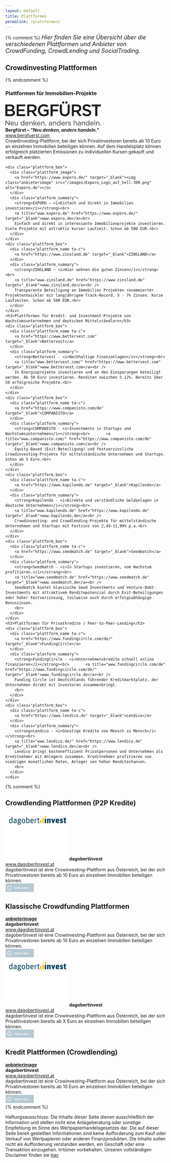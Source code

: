 ```yaml
---
layout: default
title: Plattformen
permalink: /plattformen/
---
```

  <div class="entry">
{% comment %}
    <span style="font-style: italic; font-size:18px; margin-bottom:10px;">
    Hier finden Sie eine Übersicht über die verschiedenen Plattformen und Anbieter von CrowdFunding, CrowdLending und SocialTrading.</span>
    <h2>Crowdinvesting Plattformen</h2>
{% endcomment %}    
    <h3>Plattformen für Immobilien-Projekte</h3>
     <div class="plattform_box">
      <div class="plattform_image">
        <a href="https://www.bergfuerst.com" target="_blank"><img class="anbieterimage" src="/images/bergfuerst-logo-dark-300-v3.png" alt="www.bergfuerst.de"></a>                
      </div>
      <div class="platform_summary">
        <strong>Bergfürst – <i>"Neu denken, anders handeln."</i></strong><br />
        <a title="www.bergfuerst.com" href="https://www.bergfuerst.com" target="_blank">www.bergfuerst.com</a><br>
        Crowdinvesting-Plattform, bei der sich Privatinvestoren bereits ab 10 Euro an einzelnen Immobilien beteiligen können.
        Auf dem Handelsplatz können erfolgreich platzierten Emissionen zu individuellen Kursen gekauft und verkauft werden.<br />        
      </div>      
    </div>
    
    <div class="plattform_box">
      <div class="plattform_image">
        <a href="https://www.exporo.de/" target="_blank"><img class="anbieterimage" src="/images/Exporo_Logo_auf_hell-300.png" alt="Exporo.de"></a>        
      </div>
      <div class="platform_summary">
        <strong>EXPORO – <i>Einfach und direkt in Immobilien investieren</i></strong><br>        
        <a title="www.exporo.de" href="https://www.exporo.de/" target="_blank">www.exporo.de</a><br>
        Einfach und direkt in interessante Immobilienprojekte investieren. Viele Projekte mit attraktiv kurzer Laufzeit. Schon ab 500 EUR.<br>        
      </div>
    </div>
    <div class="plattform_box">
      <div class="plattform_name ta-c">
        <a href="https://www.zinsland.de" target="_blank">ZINSLAND</a>        
      </div>
      <div class="platform_summary">
        <strong>ZINSLAND – <i>Hier wohnen die guten Zinsen</i></strong><br>
        <a title="www.zinsland.de" href="https://www.zinsland.de" target="_blank">www.zinsland.de</a><br />      
        Transparente Beteiligung an Immobilien Projekten renommierter Projektentwickler mit langjährigem Track-Record. 5 - 7% Zinsen. Kurze Laufzeiten. Schon ab 500 EUR.<br>        
      </div>
    </div>
    <h3>Plattformen für Kredit- und Investment-Projekte von Wachstumsunternehmen und deutschen Mittelständlern</h3>
    <div class="plattform_box">
      <div class="plattform_name ta-c">
        <a href="https://www.bettervest.com" target="_blank">Bettervest</a>        
      </div>
      <div class="platform_summary">
        <strong>Bettervest - <i>Nachhaltige Finanzanlagen</i></strong><br>        
        <a title="www.bettervest.com/" href="https://www.bettervest.com" target="_blank">www.bettervest.com</a><br />
        In Energieprojekte investieren und an den Einsparungen beteiligt werden. Ab 50 Euro investieren. Renditen zwischen 5-12%. Bereits über 50 erfolgreiche Projekte.<br>        
      </div>
    </div>
    <div class="plattform_box">
      <div class="plattform_name ta-c">
        <a href="https://www.companisto.com/de" target="_blank">COMPANISTO</a>        
      </div>
      <div class="platform_summary">
        <strong>COMPANISTO - <i>Investments in Startups und Wachstumsunternehmen</i></strong><br>       <a title="www.companisto.com/" href="https://www.companisto.com/de" target="_blank">www.companisto.com</a><br />
        Equity-Based (Exit-Beteiligung) und festverzinsliche Crowdinvesting-Projekte für mittelständische Unternehmen und Startups. Schon ab 5 Euro.<br>
      </div>
    </div>
    <div class="plattform_box">
      <div class="plattform_name ta-c">
        <a href="https://www.kapilendo.de" target="_blank">Kapilendo</a>        
      </div>
      <div class="platform_summary">
        <strong>Kapilendo - <i>Direkte und verständliche Geldanlagen in deutsche Unternehmen</i></strong><br>        
        <a title="www.kapilendo.de" href="https://www.kapilendo.de" target="_blank">www.kapilendo.de</a><br />
        Crowdinvesting- und Crowdlending-Projekte für mittelständische Unternehmen und Startups mit Festzins von 2,49-11,99% p.a.<br>        
      </div>
    </div>        
    <div class="plattform_box">
      <div class="plattform_name ta-c">
        <a href="https://www.seedmatch.de" target="_blank">Seedmatch</a>        
      </div>
      <div class="platform_summary">
        <strong>Seedmatch - <i>In Startups investieren, vom Wachstum profitieren.</i></strong><br>  
        <a title="www.seedmatch.de" href="https://www.seedmatch.de" target="_blank">www.seedmatch.de</a><br />
        Seedmatch bietet klassische Seed Investments und Venture-Debt-Investments mit attraktivem Renditepotenzial durch Exit-Beteiligungen oder hoher Festverzinsung, teilweise auch durch erfolgsabhängige Bonuszinsen.
        <br>
      </div>
    </div>
    <h3>Plattformen für Privatkredite / Peer-to-Peer-Lending</h3>
    <div class="plattform_box">
      <div class="plattform_name ta-c">
        <a href="https://www.fundingcircle.com/de/" target="_blank">FundingCircle</a>        
      </div>
      <div class="platform_summary">
        <strong>FundingCircle - <i>Unternehmenskredite schnell online finanzieren</i></strong><br>       <a title="www.fundingcircle.com/de" href="https://www.fundingcircle.com/de/" target="_blank">www.fundingcircle.de</a><br />
        Funding Circle ist Deutschlands führender Kreditmarktplatz, der Unternehmen direkt mit Investoren zusammenbringt.
        <br>
      </div>
    </div>
    <div class="plattform_box">
      <div class="plattform_name ta-c">
        <a href="https://www.lendico.de" target="_blank">Lendico</a>        
      </div>
      <div class="platform_summary">
        <strong>Lendico - <i>Günstige Kredite von Mensch zu Mensch</i></strong><br>        
        <a title="www.lendico.de/" href="https://www.lendico.de" target="_blank">www.lendico.de</a><br />
        Lendico bringt kosteneffizient Privatpersonen und Unternehmen als Kreditnehmer mit Anlegern zusammen. Kreditnehmer profitieren von niedrigen monatlichen Raten, Anleger von hohen Renditechancen.
        <br>
      </div>
    </div>

{% comment %}
    <h2>Crowdlending Plattformen (P2P Kredite)</h2>
    <div class="plattform_box">
    <strong><a href="/anbieter/dago1/" target="_blank"><img class="size-full wp-image-791 alignleft" src="/images/dagobertinvest.jpg" alt="dagobertinvest" width="200"></a>dagobertinvest</strong><br> <a title="www.dagobertinvest.at" href="https://www.dagobertinvest.at/" target="_blank">www.dagobertinvest.at</a><br> dagobertinvest ist eine Crowinvesting-Plattform aus Österreich, bei der sich Privatinvestoren bereits ab 10 Euro an einzelnen Immobilien beteiligen können.<br> <a href="/anbieter/dago1/" target="_blank"><img class="alignnone size-full wp-image-777446" title="mehr Informationen" src="/images/mehr_infos.jpg" alt="mehr Infos" width="90"></a></div>
    <h2>Klassische Crowdfunding Plattformen</h2>
    <div class="plattform_box">
    <strong><a href="/anbieter/dago1/" target="_blank"><div class="anbieterimage alignleft">anbieterimage</div></a>dagobertinvest</strong><br> <a title="www.dagobertinvest.at" href="https://www.dagobertinvest.at/" target="_blank">www.dagobertinvest.at</a><br> dagobertinvest ist eine Crowinvesting-Plattform aus Österreich, bei der sich Privatinvestoren bereits ab 10 Euro an einzelnen Immobilien beteiligen können.<br> <a href="/anbieter/dago1/" target="_blank"><img class="alignnone size-full wp-image-777446" title="mehr Informationen" src="/images/mehr_infos.jpg" alt="mehr Infos" width="90"></a></div>
    <div class="plattform_box">
    <strong><a href="/anbieter/dago2/" target="_blank"><img class="size-full wp-image-791 alignleft" src="/images/dagobertinvest.jpg" alt="dagobertinvest" width="200"></a>dagobertinvest</strong><br> <a title="www.dagobertinvest.at" href="https://www.dagobertinvest.at/" target="_blank">www.dagobertinvest.at</a><br> dagobertinvest ist eine Crowinvesting-Plattform aus Österreich, bei der sich Privatinvestoren bereits ab X Euro an einzelnen Immobilien beteiligen können.<br> <a href="/anbieter/dago2/" target="_blank"><img class="alignnone size-full wp-image-777446" title="mehr Informationen" src="/images/mehr_infos.jpg" alt="mehr Infos" width="90"></a></div>
    <h2>Kredit Plattformen (Crowdlending)</h2>
    <div class="plattform_box">
    <strong><a href="/anbieter/dago1/" target="_blank"><div class="anbieterimage alignleft">anbieterimage</div></a>dagobertinvest</strong><br> <a title="www.dagobertinvest.at" href="https://www.dagobertinvest.at/" target="_blank">www.dagobertinvest.at</a><br> dagobertinvest ist eine Crowinvesting-Plattform aus Österreich, bei der sich Privatinvestoren bereits ab 10 Euro an einzelnen Immobilien beteiligen können.<br> <a href="/anbieter/dago1/" target="_blank"><img class="alignnone size-full wp-image-777446" title="mehr Informationen" src="/images/mehr_infos.jpg" alt="mehr Infos" width="90"></a></div>
{% endcomment %}    


  <div class="kleintext">
    <p>
        Haftungsausschluss: Die Inhalte dieser Seite dienen ausschließlich der Information und stellen nicht eine Anlageberatung oder sonstige Empfehlung im Sinne des Wertpapierhandelsgesetzes dar. Die auf dieser Seite bereit gestellten Informationen sind keine Aufforderung zum Kauf oder Verkauf von Wertpapieren oder anderen Finanzprodukten.
        Die Inhalte sollen nicht als Aufforderung verstanden werden, ein Geschäft oder eine Transaktion einzugehen. Irrtümer vorbehalten.
        Unseren vollständigen Disclaimer finden sie <a href="/disclaimer/">hier</a>.
    </p>
  </div>
</div>

